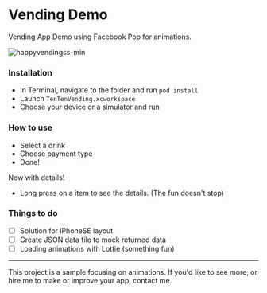 # Vending Demo
Vending App Demo using Facebook Pop for animations.

![happyvendingss-min](https://user-images.githubusercontent.com/10408147/35259328-93f851fe-0048-11e8-9f75-7249a20c12ce.jpg)

### Installation
- In Terminal, navigate to the folder and run `pod install`
- Launch `TenTenVending.xcworkspace`
- Choose your device or a simulator and run

### How to use
- Select a drink
- Choose payment type
- Done!

Now with details!
- Long press on a item to see the details.
(The fun doesn't stop)

### Things to do
- [ ] Solution for iPhoneSE layout
- [ ] Create JSON data file to mock returned data
- [ ] Loading animations with Lottie (something fun)

----

This project is a sample focusing on animations. If you'd like to see more, or hire me to make or improve your app, contact me.

